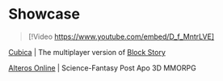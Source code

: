# Showcase

> [!Video https://www.youtube.com/embed/D_f_MntrLVE]

[Cubica](https://www.cubica.net/) | The multiplayer version of [Block Story](https://play.google.com/store/apps/details?id=com.mindblocks.blocks_light)

[Alteros Online](https://alteros-online.com) | Science-Fantasy Post Apo 3D MMORPG
